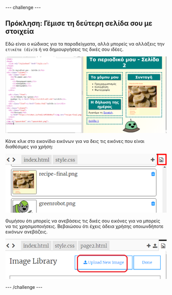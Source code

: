--- challenge ---

## Πρόκληση: Γέμισε τη δεύτερη σελίδα σου με στοιχεία

Εδώ είναι ο κώδικας για τα παραδείγματα, αλλά μπορείς να αλλάξεις την `ετικέτα (div)`s ή να δημιουργήσεις τις δικές σου ιδέες.

![screenshot](images/magazine-page2-challenge.png)

Κάνε κλικ στο εικονίδιο εικόνων για να δεις τις εικόνες που είναι διαθέσιμες για χρήση:

![screenshot](images/magazine-images.png)

Θυμήσου ότι μπορείς να ανεβάσεις τις δικές σου εικόνες για να μπορείς να τις χρησιμοποιήσεις. Βεβαιώσου ότι έχεις άδεια χρήσης οποιωνδήποτε εικόνων ανεβάζεις.

![screenshot](images/magazine-upload-images.png)

--- /challenge ---